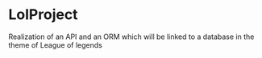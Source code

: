 # LolProject

Realization of an API and an ORM which will be linked to a database in the theme of League of legends

